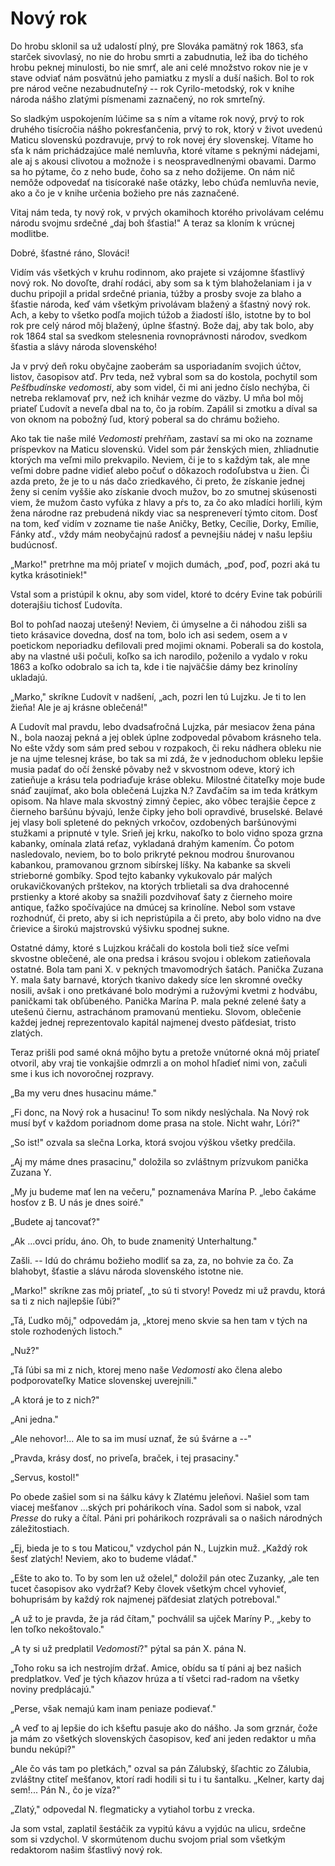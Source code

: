 # Nový rok

Do hrobu sklonil sa už udalostí plný, pre Slováka pamätný rok 1863, sťa
starček sivovlasý, no nie do hrobu smrti a zabudnutia, lež iba do
tichého hrobu peknej minulosti, bo nie smrť, ale ani celé množstvo rokov
nie je v stave odviať nám posvätnú jeho pamiatku z myslí a duší našich.
Bol to rok pre národ večne nezabudnuteľný -- rok Cyrilo-metodský, rok v
knihe národa nášho zlatými písmenami zaznačený, no rok smrteľný.

So sladkým uspokojením lúčime sa s ním a vítame rok nový, prvý to rok
druhého tisícročia nášho pokresťančenia, prvý to rok, ktorý v život
uvedenú Maticu slovenskú pozdravuje, prvý to rok novej éry slovenskej.
Vítame ho sťa k nám prichádzajúce malé nemluvňa, ktoré vítame s peknými
nádejami, ale aj s akousi clivotou a možnože i s neospravedlnenými
obavami. Darmo sa ho pýtame, čo z neho bude, čoho sa z neho dožijeme. On
nám nič nemôže odpovedať na tisícoraké naše otázky, lebo chúďa nemluvňa
nevie, ako a čo je v knihe určenia božieho pre nás zaznačené.

Vitaj nám teda, ty nový rok, v prvých okamihoch ktorého privolávam
celému národu svojmu srdečné „daj boh šťastia!" A teraz sa kloním k
vrúcnej modlitbe.

Dobré, šťastné ráno, Slováci!

Vidím vás všetkých v kruhu rodinnom, ako prajete si vzájomne šťastlivý
nový rok. No dovoľte, drahí rodáci, aby som sa k tým blahoželaniam i ja
v duchu pripojil a pridal srdečné priania, túžby a prosby svoje za blaho
a šťastie národa, keď vám všetkým privolávam blažený a šťastný nový rok.
Ach, a keby to všetko podľa mojich túžob a žiadostí išlo, istotne by to
bol rok pre celý národ môj blažený, úplne šťastný. Bože daj, aby tak
bolo, aby rok 1864 stal sa svedkom stelesnenia rovnoprávnosti národov,
svedkom šťastia a slávy národa slovenského!

Ja v prvý deň roku obyčajne zaoberám sa usporiadaním svojich účtov,
listov, časopisov atď. Prv teda, než vybral som sa do kostola, pochytil
som *Pešťbudínske vedomosti*, aby som videl, či mi ani jedno číslo
nechýba, či netreba reklamovať prv, než ich knihár vezme do väzby. U mňa
bol môj priateľ Ľudovít a neveľa dbal na to, čo ja robím. Zapálil si
zmotku a díval sa von oknom na pobožný ľud, ktorý poberal sa do chrámu
božieho.

Ako tak tie naše milé *Vedomosti* prehŕňam, zastaví sa mi oko na zozname
príspevkov na Maticu slovenskú. Videl som pár ženských mien, zhliadnutie
ktorých ma veľmi milo prekvapilo. Neviem, či je to s každým tak, ale mne
veľmi dobre padne vidieť alebo počuť o dôkazoch rodoľubstva u žien. Či
azda preto, že je to u nás dačo zriedkavého, či preto, že získanie
jednej ženy si cením vyššie ako získanie dvoch mužov, bo zo smutnej
skúsenosti viem, že mužom často vyfúka z hlavy a pŕs to, za čo ako
mladíci horlili, kým žena národne raz prebudená nikdy viac sa
nespreneverí týmto citom. Dosť na tom, keď vidím v zozname tie naše
Aničky, Betky, Cecílie, Dorky, Emílie, Fánky atď., vždy mám neobyčajnú
radosť a pevnejšiu nádej v našu lepšiu budúcnosť.

„Marko!" pretrhne ma môj priateľ v mojich dumách, „poď, poď, pozri aká
tu kytka krásotiniek!"

Vstal som a pristúpil k oknu, aby som videl, ktoré to dcéry Evine tak
pobúrili doterajšiu tichosť Ľudovíta.

Bol to pohľad naozaj utešený! Neviem, či úmyselne a či náhodou zišli sa
tieto krásavice dovedna, dosť na tom, bolo ich asi sedem, osem a v
poetickom neporiadku defilovali pred mojimi oknami. Poberali sa do
kostola, aby na vlastné uši počuli, koľko sa ich narodilo, poženilo a
vydalo v roku 1863 a koľko odobralo sa ich ta, kde i tie najväčšie dámy
bez krinolíny ukladajú.

„Marko," skríkne Ľudovít v nadšení, „ach, pozri len tú Lujzku. Je ti to
len žieňa! Ale je aj krásne oblečená!"

A Ľudovít mal pravdu, lebo dvadsaťročná Lujzka, pár mesiacov žena pána
N., bola naozaj pekná a jej oblek úplne zodpovedal pôvabom krásneho
tela. No ešte vždy som sám pred sebou v rozpakoch, či reku nádhera
obleku nie je na ujme telesnej kráse, bo tak sa mi zdá, že v jednoduchom
obleku lepšie musia padať do očí ženské pôvaby než v skvostnom odeve,
ktorý ich zatieňuje a krásu tela podriaďuje kráse obleku. Milostné
čitateľky moje bude snáď zaujímať, ako bola oblečená Lujzka N.? Zavďačím
sa im teda krátkym opisom. Na hlave mala skvostný zimný čepiec, ako
vôbec terajšie čepce z čierneho baršúnu bývajú, lenže čipky jeho boli
opravdivé, bruselské. Belavé jej vlasy boli spletené do pekných vrkočov,
ozdobených baršúnovými stužkami a pripnuté v tyle. Srieň jej krku,
nakoľko to bolo vidno spoza grzna kabanky, omínala zlatá reťaz,
vykladaná drahým kamením. Čo potom nasledovalo, neviem, bo to bolo
prikryté peknou modrou šnurovanou kabankou, pramovanou grznom sibírskej
líšky. Na kabanke sa skveli strieborné gombíky. Spod tejto kabanky
vykukovalo pár malých orukavičkovaných prštekov, na ktorých trblietali
sa dva drahocenné prstienky a ktoré akoby sa snažili pozdvihovať šaty z
čierneho moire antique, ťažko spočívajúce na dmúcej sa krinolíne. Nebol
som vstave rozhodnúť, či preto, aby si ich nepristúpila a či preto, aby
bolo vidno na dve črievice a širokú majstrovskú výšivku spodnej sukne.

Ostatné dámy, ktoré s Lujzkou kráčali do kostola boli tiež síce veľmi
skvostne oblečené, ale ona predsa i krásou svojou i oblekom zatieňovala
ostatné. Bola tam pani X. v pekných tmavomodrých šatách. Panička Zuzana
Y. mala šaty barnavé, ktorých tkanivo dakedy síce len skromné ovečky
nosili, avšak i ono pretkávané bolo modrými a ružovými kvetmi z hodvábu,
paničkami tak obľúbeného. Panička Marína P. mala pekné zelené šaty a
utešenú čiernu, astrachánom pramovanú mentieku. Slovom, oblečenie každej
jednej reprezentovalo kapitál najmenej dvesto päťdesiat, tristo zlatých.

Teraz prišli pod samé okná môjho bytu a pretože vnútorné okná môj
priateľ otvoril, aby vraj tie vonkajšie odmrzli a on mohol hľadieť nimi
von, začuli sme i kus ich novoročnej rozpravy.

„Ba my veru dnes husacinu máme."

„Fi donc, na Nový rok a husacinu! To som nikdy neslýchala. Na Nový rok
musí byť v každom poriadnom dome prasa na stole. Nicht wahr, Lóri?"

„So ist!" ozvala sa slečna Lorka, ktorá svojou výškou všetky predčila.

„Aj my máme dnes prasacinu," doložila so zvláštnym prízvukom panička
Zuzana Y.

„My ju budeme mať len na večeru," poznamenáva Marína P. „lebo čakáme
hosťov z B. U nás je dnes soiré."

„Budete aj tancovať?"

„Ak \...ovci prídu, áno. Oh, to bude znamenitý Unterhaltung."

Zašli. -- Idú do chrámu božieho modliť sa za, za, no bohvie za čo. Za
blahobyt, šťastie a slávu národa slovenského istotne nie.

„Marko!" skríkne zas môj priateľ, „to sú ti stvory! Povedz mi už pravdu,
ktorá sa ti z nich najlepšie ľúbi?"

„Tá, Ľudko môj," odpovedám ja, „ktorej meno skvie sa hen tam v tých na
stole rozhodených listoch."

„Nuž?"

„Tá ľúbi sa mi z nich, ktorej meno naše *Vedomosti* ako člena alebo
podporovateľky Matice slovenskej uverejnili."

„A ktorá je to z nich?"

„Ani jedna."

„Ale nehovor!\... Ale to sa im musí uznať, že sú švárne a --"

„Pravda, krásy dosť, no priveľa, braček, i tej prasaciny."

„Servus, kostol!"

Po obede zašiel som si na šálku kávy k Zlatému jeleňovi. Našiel som tam
viacej mešťanov \...ských pri pohárikoch vína. Sadol som si nabok, vzal
*Presse* do ruky a čítal. Páni pri pohárikoch rozprávali sa o našich
národných záležitostiach.

„Ej, bieda je to s tou Maticou," vzdychol pán N., Lujzkin muž. „Každý
rok šesť zlatých! Neviem, ako to budeme vládať."

„Ešte to ako to. To by som len už oželel," doložil pán otec Zuzanky,
„ale ten tucet časopisov ako vydržať? Keby človek všetkým chcel
vyhovieť, bohuprisám by každý rok najmenej päťdesiat zlatých
potreboval."

„A už to je pravda, že ja rád čítam," pochválil sa ujček Maríny P.,
„keby to len toľko nekoštovalo."

„A ty si už predplatil *Vedomosti*?" pýtal sa pán X. pána N.

„Toho roku sa ich nestrojím držať. Amice, obídu sa tí páni aj bez našich
predplatkov. Veď je tých kňazov hrúza a tí všetci rad-radom na všetky
noviny predplácajú."

„Perse, však nemajú kam inam peniaze podievať."

„A veď to aj lepšie do ich kšeftu pasuje ako do nášho. Ja som grznár,
čože ja mám zo všetkých slovenských časopisov, keď ani jeden redaktor u
mňa bundu nekúpi?"

„Ale čo vás tam po pletkách," ozval sa pán Zálubský, šľachtic zo
Zálubia, zvláštny ctiteľ mešťanov, ktorí radi hodili si tu i tu
šantalku. „Kelner, karty daj sem!\... Pán N., čo je víza?"

„Zlatý," odpovedal N. flegmaticky a vytiahol torbu z vrecka.

Ja som vstal, zaplatil šestáčik za vypitú kávu a vyjdúc na ulicu,
srdečne som si vzdychol. V skormútenom duchu svojom prial som všetkým
redaktorom našim šťastlivý nový rok.
